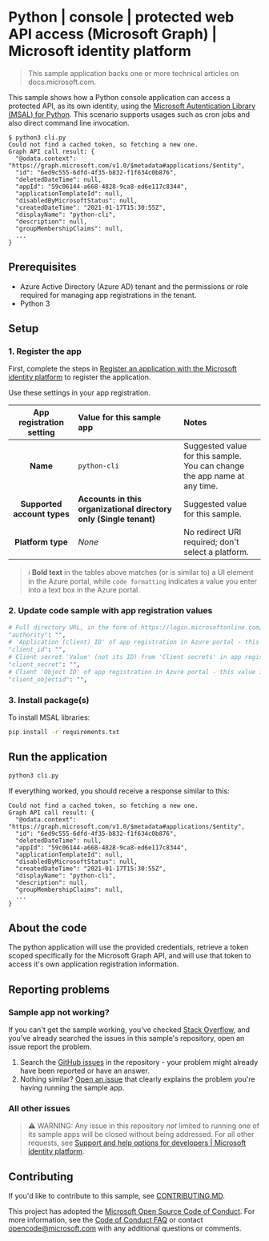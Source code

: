 <!-- Updated, but leaving commented out until we're ready to ship in samples browser
---
# Metadata required by https://docs.microsoft.com/samples/browse/
# Metadata properties: https://review.docs.microsoft.com/help/contribute/samples/process/onboarding?branch=main#add-metadata-to-readme
languages:
- python
page_type: sample
name: Python console application that accesses a protected API
description: This a Python console application that accesses a protected API. The code in this sample is used by one or more articles on docs.microsoft.com.
products:
- azure
- azure-active-directory
- ms-graph
urlFragment: ms-identity-docs-code-cli-python
---
-->

# Python | console | protected web API access (Microsoft Graph) | Microsoft identity platform

<!-- Build badges here
![Build passing.](https://img.shields.io/badge/build-passing-brightgreen.svg) ![Code coverage.](https://img.shields.io/badge/coverage-100%25-brightgreen.svg) ![License.](https://img.shields.io/badge/license-MIT-green.svg)
-->

> This sample application backs one or more technical articles on docs.microsoft.com.

This sample shows how a Python console application can access a protected API, as its own identity, using the [Microsoft Autentication Library (MSAL) for Python](https://github.com/AzureAD/microsoft-authentication-library-for-python). This scenario supports usages such as cron jobs and also direct command line invocation.

```console
$ python3 cli.py
Could not find a cached token, so fetching a new one.
Graph API call result: {
  "@odata.context": "https://graph.microsoft.com/v1.0/$metadata#applications/$entity",
  "id": "6ed9c555-6dfd-4f35-b832-f1f634c0b876",
  "deletedDateTime": null,
  "appId": "59c06144-a668-4828-9ca8-ed6e117c8344",
  "applicationTemplateId": null,
  "disabledByMicrosoftStatus": null,
  "createdDateTime": "2021-01-17T15:30:55Z",
  "displayName": "python-cli",
  "description": null,
  "groupMembershipClaims": null,
  ...
}
```

## Prerequisites

- Azure Active Directory (Azure AD) tenant and the permissions or role required for managing app registrations in the tenant.
- Python 3

## Setup

### 1. Register the app

First, complete the steps in [Register an application with the Microsoft identity platform](https://docs.microsoft.com/azure/active-directory/develop/quickstart-register-app) to register the application.

Use these settings in your app registration.

| App registration <br/> setting   | Value for this sample app                                          | Notes                                                                            |
|:--------------------------------:|:-------------------------------------------------------------------|:---------------------------------------------------------------------------------|
| **Name**                         | `python-cli`                                                       | Suggested value for this sample. <br/> You can change the app name at any time.  |
| **Supported account types**      | **Accounts in this organizational directory only (Single tenant)** | Suggested value for this sample.                                                 |
| **Platform type**                | _None_                                                             | No redirect URI required; don't select a platform.                               |

> :information_source: **Bold text** in the tables above matches (or is similar to) a UI element in the Azure portal, while `code formatting` indicates a value you enter into a text box in the Azure portal.

### 2. Update code sample with app registration values

```python
# Full directory URL, in the form of https://login.microsoftonline.com/<tenant_id>
"authority": "",
# 'Application (client) ID' of app registration in Azure portal - this value is a GUID
"client_id": "",
# Client secret 'Value' (not its ID) from 'Client secrets' in app registration in Azure portal
"client_secret": "",
# Client 'Object ID' of app registration in Azure portal - this value is a GUID
"client_objectid": "",
```

### 3. Install package(s)

To install MSAL libraries:

```bash
pip install -r requirements.txt
```

## Run the application

```bash
python3 cli.py
```

If everything worked, you should receive a response similar to this:

```console
Could not find a cached token, so fetching a new one.
Graph API call result: {
  "@odata.context": "https://graph.microsoft.com/v1.0/$metadata#applications/$entity",
  "id": "6ed9c555-6dfd-4f35-b832-f1f634c0b876",
  "deletedDateTime": null,
  "appId": "59c06144-a668-4828-9ca8-ed6e117c8344",
  "applicationTemplateId": null,
  "disabledByMicrosoftStatus": null,
  "createdDateTime": "2021-01-17T15:30:55Z",
  "displayName": "python-cli",
  "description": null,
  "groupMembershipClaims": null,
  ...
}
```

## About the code

The python application will use the provided credentials, retrieve a token scoped specifically for the Microsoft Graph API, and will use that token to access it's own application registration information.

## Reporting problems

### Sample app not working?

If you can't get the sample working, you've checked [Stack Overflow](http://stackoverflow.com/questions/tagged/msal), and you've already searched the issues in this sample's repository, open an issue report the problem.

1. Search the [GitHub issues](../../issues) in the repository - your problem might already have been reported or have an answer.
1. Nothing similar? [Open an issue](../../issues/new) that clearly explains the problem you're having running the sample app.

### All other issues

> :warning: WARNING: Any issue in this repository _not_ limited to running one of its sample apps will be closed without being addressed.
For all other requests, see [Support and help options for developers | Microsoft identity platform](https://docs.microsoft.com/azure/active-directory/develop/developer-support-help-options).

## Contributing

If you'd like to contribute to this sample, see [CONTRIBUTING.MD](/CONTRIBUTING.md).

This project has adopted the [Microsoft Open Source Code of Conduct](https://opensource.microsoft.com/codeofconduct/). For more information, see the [Code of Conduct FAQ](https://opensource.microsoft.com/codeofconduct/faq/) or contact [opencode@microsoft.com](mailto:opencode@microsoft.com) with any additional questions or comments.
